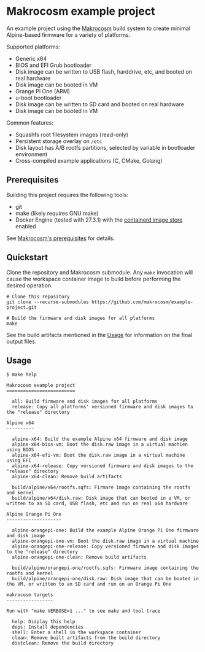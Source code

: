# Makrocosm example project

An example project using the [Makrocosm](https://www.github.com/makrocosm/makrocosm)
build system to create minimal Alpine-based firmware for a variety of platforms.

Supported platforms:

 - Generic x64
  - BIOS and EFI Grub bootloader
  - Disk image can be written to USB flash, harddrive, etc, and booted on real hardware
  - Disk image can be booted in VM
 - Orange Pi One (ARM)
  - u-boot bootloader
  - Disk image can be written to SD card and booted on real hardware
  - Disk image can be booted in VM

Common features:

  - Squashfs root filesystem images (read-only)
  - Persistent storage overlay on `/etc`
  - Disk layout has A/B rootfs partitions, selected by variable in bootloader environment
  - Cross-compiled example applications (C, CMake, Golang)

## Prerequisites

Building this project requires the following tools:

  - git
  - make (likely requires GNU make)
  - Docker Engine (tested with 27.3.1)
    with the [containerd image store](https://docs.docker.com/engine/storage/containerd/) enabled

See [Makrocosm's prerequisites](https://makrocosm.github.io/makrocosm/getting-started/#prerequisites) for details.

## Quickstart

Clone the repository and Makrocosm submodule. Any `make` invocation will
cause the workspace container image to build before performing the desired
operation.

```
# Clone this repository
git clone --recurse-submodules https://github.com/makrocosm/example-project.git

# Build the firmware and disk images for all platforms
make
```

See the build artifacts mentioned in the [Usage](#usage) for information on
the final output files.

## Usage

```
$ make help

Makrocosm example project
=========================

  all: Build firmware and disk images for all platforms
  release: Copy all platforms' versioned firmware and disk images to the "release" directory

Alpine x64
----------

  alpine-x64: Build the example Alpine x64 firmware and disk image
  alpine-x64-bios-vm: Boot the disk.raw image in a virtual machien using BIOS
  alpine-x64-efi-vm: Boot the disk.raw image in a virtual machine using EFI
  alpine-x64-release: Copy versioned firmware and disk images to the "release" directory
  alpine-x64-clean: Remove build artifacts

  build/alpine/x64/rootfs.sqfs: Firmare image containing the rootfs and kernel
  build/alpine/x64/disk.raw: Disk image that can booted in a VM, or written to an SD card, USB flash, etc and run on real x64 hardware

Alpine Orange Pi One
--------------------

  alpine-orangepi-one: Build the example Alpine Orange Pi One firmware and disk image
  alpine-orangepi-one-vm: Boot the disk.raw image in a virtual machine
  alpine-orangepi-one-release: Copy versioned firmware and disk images to the "release" directory
  alpine-orangepi-one-clean: Remove build artifacts

  build/alpine/orangepi-one/rootfs.sqfs: Firmware image containing the rootfs and kernel
  build/alpine/orangepi-one/disk.raw: Disk image that can be booted in the VM, or written to an SD card and run on an Orange Pi One

makrocosm targets
-----------------

Run with "make VERBOSE=1 ..." to see make and tool trace

  help: Display this help
  deps: Install dependencies
  shell: Enter a shell in the workspace container
  clean: Remove built artifacts from the build directory
  distclean: Remove the build directory

```
